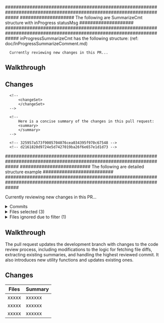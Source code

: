 #####################################################################################################################
#################### The following are SummarizeCmt structure with inProgress statusMsg ####################
#####################################################################################################################
inProgressSummarizeCmt has the following structure: (ref: doc/InProgressSummarizeComment.md)

  <!-- This is an auto-generated comment: summarize review in progress by AI reviewer -->

      Currently reviewing new changes in this PR...

  <!-- end of auto-generated comment: summarize review in progress by AI reviewer -->

## Walkthrough

## Changes

  <!-- This is an auto-generated comment: raw summary by AI reviewer -->

      <!--
          <changeSet>
          </changeSet>
      -->

  <!-- end of auto-generated comment: raw summary by AI reviewer -->
  <!-- This is an auto-generated comment: short summary by AI reviewer -->

      <!--
          Here is a concise summary of the changes in this pull request:
          <summary>
          </summary>
      -->

  <!-- end of auto-generated comment: short summary by AI reviewer -->

  <!-- commit_ids_reviewed_start -->

      <!-- 325957a573f9005704076cea034395f970c67548 -->
      <!-- d2161820d9724e5d7427019ba26f6e657e1d1d73 -->

  <!-- commit_ids_reviewed_end -->

  <!-- This is an auto-generated comment: summarize by AI reviewer -->

#####################################################################################################################
########################## The following are detailed structure example ##########################
#####################################################################################################################

  <!-- This is an auto-generated comment: summarize review in progress by AI reviewer -->

Currently reviewing new changes in this PR...

  <details>
  <summary>Commits</summary>
  Files that changed from the base of the PR and between d2161820d9724e5d7427019ba26f6e657e1d1d73 and 616378fe0c5a20c762907121d9f790f06a528a1d commits. (Focusing on incremental changes)
  </details>

  <details>
  <summary>Files selected (3)</summary>
  * .github/actions/aws-genai-codereview/src/lib/filterFilesForReview.ts (1)
  * .github/actions/aws-genai-codereview/src/lib/index.ts (3)
  * .github/actions/aws-genai-codereview/src/lib/typeAndInterface.ts (2)
  </details>

  <details>
  <summary>Files ignored due to filter (1)</summary>
  * .env
  </details>
  <!-- end of auto-generated comment: summarize review in progress by AI reviewer -->

## Walkthrough

The pull request updates the development branch with changes to the code review process, including modifications to the logic for fetching file diffs, extracting existing summaries, and handling the highest reviewed commit. It also introduces new utility functions and updates existing ones.

## Changes

| Files | Summary |
| ----- | ------- |
| xxxxx | xxxxxx  |
| xxxxx | xxxxxx  |
| xxxxx | xxxxxx  |

  <!-- This is an auto-generated comment: raw summary by AI reviewer -->
  <!--

  <changeSet>
  ---
  .github/actions/aws-genai-codereview/src/lib/getTheHighestReviewedCommitId.ts:
  .github/actions/aws-genai-codereview/src/lib/index.ts:
  This changeset updates the development branch with changes to the `getTheHighestReviewedCommitId` function and adds a new exported function `getTheHighestReviewedCommitId` to the `index.ts` file. The changes involve modifications to the logic and functionality of the code, including control structures, function calls, and variable assignments.

  .github/actions/aws-genai-codereview/src/lib/updateInputsWithExistingSummary.ts:
  This changeset updates the `updateInputsWithExistingSummary` function, which is responsible for extracting summary data from an existing comment in a pull request. The changes include importing additional modules, updating the function signature, and implementing the logic to retrieve and process the existing summary comment.
  ---
  .github/actions/aws-genai-codereview/src/lib/index.ts:
  The pull request updates the development environment. The changes include importing new components, adding utility functions, and modifying the logic for fetching file diffs between commits. It also adds a new exported function `getFilesForReviewAfterTheHighestReviewedCommitId` to the `index.ts` file. These changes may impact the behavior of the system, so they require a thorough review.
  </changeSet>
  -->
  <!-- end of auto-generated comment: raw summary by AI reviewer -->

  <!-- This is an auto-generated comment: short summary by AI reviewer -->
  <!--
  Here is a concise summary of the changes in this pull request:
  <summary>
  The pull request includes updates to several files in the .github/actions/aws-genai-codereview/src/lib directory:
  getTheHighestReviewedCommitId.ts:
  - Modifications to the getTheHighestReviewedCommitId function, including changes to control structures, function calls, and variable assignments.

  index.ts:
  - Addition of a new exported function getTheHighestReviewedCommitId.

  updateInputsWithExistingSummary.ts:
  - Updates to the updateInputsWithExistingSummary function, which extracts summary data from an existing comment in a pull request.
  - Imports additional modules and updates the function signature.
  </summary>
  -->
  <!-- end of auto-generated comment: short summary by AI reviewer -->

  <!-- commit_ids_reviewed_start -->
  <!-- 325957a573f9005704076cea034395f970c67548 -->
  <!-- d2161820d9724e5d7427019ba26f6e657e1d1d73 -->
  <!-- commit_ids_reviewed_end -->

  <!-- This is an auto-generated comment: summarize by AI reviewer -->
